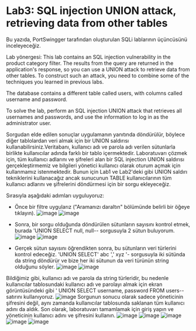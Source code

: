 # Lab3: SQL injection UNION attack, retrieving data from other tables
Bu yazıda, PortSwingger tarafından oluşturulan SQLi lablarının üçüncüsünü inceleyeceğiz.

Lab yönergesi:
This lab contains an SQL injection vulnerability in the product category filter. The results from the query are returned in the application's response, so you can use a UNION attack to retrieve data from other tables. To construct such an attack, you need to combine some of the techniques you learned in previous labs.

The database contains a different table called users, with columns called username and password.

To solve the lab, perform an SQL injection UNION attack that retrieves all usernames and passwords, and use the information to log in as the administrator user.


Sorgudan elde edilen sonuçlar uygulamanın yanıtında döndürülür, böylece diğer tablolardan veri almak için bir UNION saldırısı kullanabilirsiniz.Veritabanı, kullanıcı adı ve parola adı verilen sütunlarla birlikte kullanıcılar adında farklı bir tablo içermektedir. Laboratuvarı çözmek için, tüm kullanıcı adlarını ve şifreleri alan bir SQL injection UNION saldırısı gerçekleştirmemiz ve bilgileri yönetici kullanıcı olarak oturum açmak için kullanmamız istenmektedir. Bunun için Lab1 ve Lab2'deki gibi UNION saldırı tekniklerini kullanacağız ancak sunucunun TABLE kullanıcılarının tüm kullanıcı adlarını ve şifrelerini döndürmesi için bir sorgu ekleyeceğiz.

Sırasıyla aşağıdaki adımları uyguluyoruz:




- Önce bir filtre uygularız ("Aramanızı daraltın" bölümünde belirli bir öğeye tıklayın).
![image](https://user-images.githubusercontent.com/70814577/112760863-28def700-9001-11eb-9d13-000ea9188350.png)
![image](https://user-images.githubusercontent.com/70814577/112760904-51ff8780-9001-11eb-8803-bf5268badfb6.png)

- Sonra, bir sorgu olduğunda döndürülen sütunların sayısını kontrol etmek, burada 'UNION SELECT null, null-- sorgusuyla 2 sütun buluyorum.
![image](https://user-images.githubusercontent.com/70814577/112760936-6f345600-9001-11eb-9f54-c8ce5b0721fd.png)
![image](https://user-images.githubusercontent.com/70814577/112760949-81ae8f80-9001-11eb-83b0-6b3d171e75fe.png)

- Gerçek sütun sayısını öğrendikten sonra, bu sütunların veri türlerini kontrol edeceğiz. 'UNION SELECT' abc ',' xyz '- sorgusuyla iki sütünda da string döndürür ve bize her iki sütunun da veri türünün string olduğunu söyler.
![image](https://user-images.githubusercontent.com/70814577/112760978-9d199a80-9001-11eb-9dbb-6f8a3cd872f3.png)
![image](https://user-images.githubusercontent.com/70814577/112760998-b3275b00-9001-11eb-8bf1-11a57e058f51.png)

Bildiğimiz gibi, kullanıcı adı ve parola da string türleridir, bu nedenle kullanıcılar tablosundaki kullanıcı adı ve parolayı almak için ekran görüntüsündeki gibi ' UNION SELECT username, password FROM users-- satırını kullanıyoruz.
![image](https://user-images.githubusercontent.com/70814577/112761053-f71a6000-9001-11eb-8386-85f301a3fa76.png)
Sorgunun sonucu olarak sadece yöneticinin şifresini değil, aynı zamanda kullanıcılar tablosunda saklanan tüm kullanıcı adını da aldık. Son olarak, laboratuvarı tamamlamak için giriş yapın ve yöneticinin kullanıcı adını ve şifresini kullanın.
![image](https://user-images.githubusercontent.com/70814577/112761113-3fd21900-9002-11eb-8857-1171f255cd3b.png)
![image](https://user-images.githubusercontent.com/70814577/112761428-f682c900-9003-11eb-9563-9667fc01d5ba.png)
![image](https://user-images.githubusercontent.com/70814577/112761438-04d0e500-9004-11eb-9b9c-0f5440a7b8ed.png)
![image](https://user-images.githubusercontent.com/70814577/112761157-86277800-9002-11eb-8361-3dd98e5f4173.png)
![image](https://user-images.githubusercontent.com/70814577/112761172-9fc8bf80-9002-11eb-9846-d65932de12fb.png)

